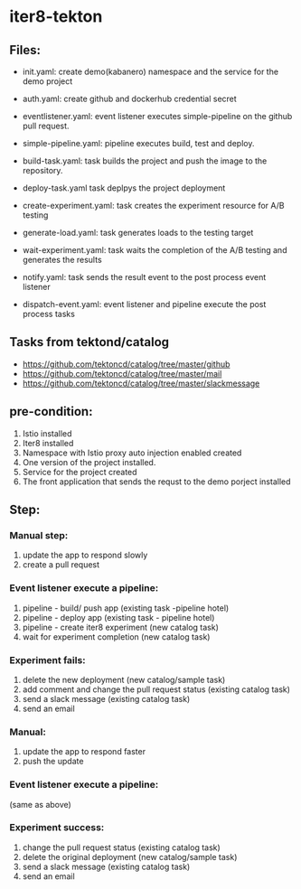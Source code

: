 # iter8-tekton

## Files:

- init.yaml: create demo(kabanero) namespace and the service for the demo project
- auth.yaml: create github and dockerhub credential secret

- eventlistener.yaml: event listener executes simple-pipeline on the github pull request.

- simple-pipeline.yaml: pipeline executes build, test and deploy.

- build-task.yaml: task builds the project and push the image to the repository.
- deploy-task.yaml task deplpys the project deployment
- create-experiment.yaml: task creates the experiment resource for A/B testing
- generate-load.yaml: task generates loads to the testing target
- wait-experiment.yaml: task waits the completion of the A/B testing and generates the results
- notify.yaml: task sends the result event to the post process event listener

- dispatch-event.yaml: event listener and pipeline execute the post process tasks

## Tasks from tektond/catalog

- https://github.com/tektoncd/catalog/tree/master/github
- https://github.com/tektoncd/catalog/tree/master/mail
- https://github.com/tektoncd/catalog/tree/master/slackmessage

## pre-condition:

1. Istio installed
1. Iter8 installed
1. Namespace with Istio proxy auto injection enabled created
1. One version of the project installed.
1. Service for the project created
1. The front application that sends the requst to the demo porject installed

## Step:

### Manual step:

1. update the app to respond slowly
1. create a pull request

### Event listener execute a pipeline:

1. pipeline - build/ push app (existing task -pipeline hotel)
1. pipeline - deploy app (existing task - pipeline hotel)
1. pipeline - create iter8 experiment (new catalog task)
1. wait for experiment completion (new catalog task)

### Experiment fails:

1. delete the new deployment (new catalog/sample task)
1. add comment and change the pull request status (existing catalog task)
1. send a slack message (existing catalog task)
1. send an email

### Manual:

1. update the app to respond faster
1. push the update

### Event listener execute a pipeline:
(same as above)

### Experiment success:

1. change the pull request status (existing catalog task)
1. delete the original deployment (new catalog/sample task)
1. send a slack message (existing catalog task)
1. send an email